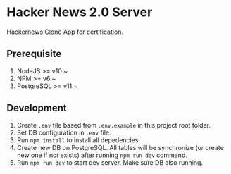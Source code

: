 # Hacker News 2.0 Server

Hackernews Clone App for certification.

## Prerequisite

1. NodeJS >= v10.~
2. NPM >= v6.~
3. PostgreSQL >= v11.~

## Development

1. Create `.env` file based from `.env.example` in this project root folder.
2. Set DB configuration in `.env` file.
3. Run `npm install` to install all depedencies.
4. Create new DB on PostgreSQL. All tables will be synchronize (or create new one if not exists) after running `npm run dev` command.
5. Run `npm run dev` to start dev server. Make sure DB also running.
